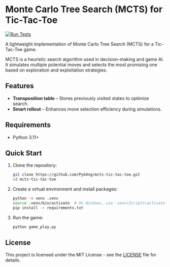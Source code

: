 # Monte Carlo Tree Search (MCTS) for Tic-Tac-Toe 
[![Run Tests](https://github.com/PyG4ng/mcts-tic-tac-toe/actions/workflows/tests.yml/badge.svg)](https://github.com/PyG4ng/mcts-tic-tac-toe/actions/workflows/tests.yml) 

A lightweight implementation of Monte Carlo Tree Search (MCTS) for a Tic-Tac-Toe game.

MCTS is a heuristic search algorithm used in decision-making and game AI. It simulates multiple potential moves and selects the most promising one based on exploration and exploitation strategies.  

## Features

- **Transposition table** – Stores previously visited states to optimize search.
- **Smart rollout** – Enhances move selection efficiency during simulations.


## Requirements

- Python 3.11+


## Quick Start

1. Clone the repository:
   ```bash
   git clone https://github.com/PyG4ng/mcts-tic-tac-toe.git
   cd mcts-tic-tac-toe
   ```

2. Create a virtual environment and install packages:
   ```bash
   python -m venv .venv
   source .venv/bin/activate  # On Windows, use .venv\Scripts\activate
   pip install -r requirements.txt
   ```

3. Run the game:
   ```bash
   python game_play.py
   ```

## License

This project is licensed under the MIT License - see the [LICENSE](LICENSE) file for details.
